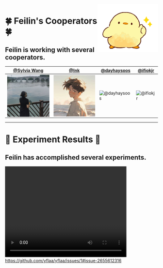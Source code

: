 <img align='right' src='duck.gif' width='200'>

# 🍀 Feilin's Cooperators 🍀
## Feilin is working with several cooperators.

[@Sylvia Wang](https://Sylvia-WangXB.github.io) | [@Ink](https://github.com/Brawrdon) | [@dayhaysoos](https://github.com/dayhaysoos) | [@ifiokjr](https://github.com/ifiokjr)
--- | --- | --- | ---
<img align='center' src='Sylvia-Wang.png' width='150'> | <img align='center' src='zyk.jpg' width='150'> | ![@dayhaysoos](https://avatars.githubusercontent.com/dayhaysoos?s=150&v=1) | ![@ifiokjr](https://avatars.githubusercontent.com/ifiokjr?s=150&v=1)

---

# 🌠 Experiment Results 🌠
## Feilin has accomplished several experiments.
<video src="https://github.com/yflaa/yflaa/issues/1#issue-2655612316" controls="" height=300 width=400> </video>
https://github.com/yflaa/yflaa/issues/1#issue-2655612316

<!-- <div align="center"> <img src="https://github-readme-stats.vercel.app/api/top-langs/?username=yflaa" /> </div> -->
